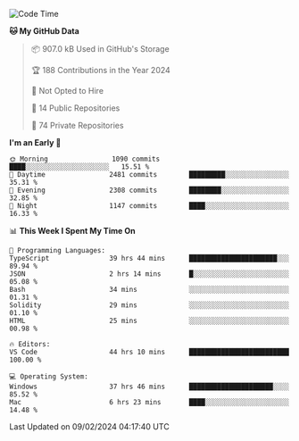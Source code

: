 <!--START_SECTION:waka-->
![Code Time](http://img.shields.io/badge/Code%20Time-5%2C231%20hrs%2049%20mins-blue)

**🐱 My GitHub Data** 

> 📦 907.0 kB Used in GitHub's Storage 
 > 
> 🏆 188 Contributions in the Year 2024
 > 
> 🚫 Not Opted to Hire
 > 
> 📜 14 Public Repositories 
 > 
> 🔑 74 Private Repositories 
 > 
**I'm an Early 🐤** 

```text
🌞 Morning                1090 commits        ████░░░░░░░░░░░░░░░░░░░░░   15.51 % 
🌆 Daytime                2481 commits        █████████░░░░░░░░░░░░░░░░   35.31 % 
🌃 Evening                2308 commits        ████████░░░░░░░░░░░░░░░░░   32.85 % 
🌙 Night                  1147 commits        ████░░░░░░░░░░░░░░░░░░░░░   16.33 % 
```


📊 **This Week I Spent My Time On** 

```text
💬 Programming Languages: 
TypeScript               39 hrs 44 mins      ██████████████████████░░░   89.94 % 
JSON                     2 hrs 14 mins       █░░░░░░░░░░░░░░░░░░░░░░░░   05.08 % 
Bash                     34 mins             ░░░░░░░░░░░░░░░░░░░░░░░░░   01.31 % 
Solidity                 29 mins             ░░░░░░░░░░░░░░░░░░░░░░░░░   01.10 % 
HTML                     25 mins             ░░░░░░░░░░░░░░░░░░░░░░░░░   00.98 % 

🔥 Editors: 
VS Code                  44 hrs 10 mins      █████████████████████████   100.00 % 

💻 Operating System: 
Windows                  37 hrs 46 mins      █████████████████████░░░░   85.52 % 
Mac                      6 hrs 23 mins       ████░░░░░░░░░░░░░░░░░░░░░   14.48 % 
```


 Last Updated on 09/02/2024 04:17:40 UTC
<!--END_SECTION:waka-->

